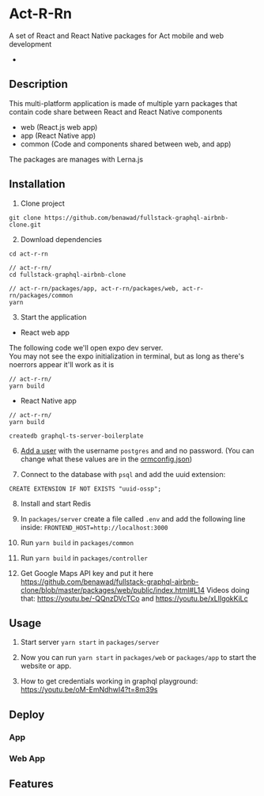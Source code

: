 # Act-R-Rn

A set of React and React Native packages for Act mobile and web development

- 

## Description

This multi-platform application is made of multiple yarn packages that contain code share between React and React Native components

- web (React.js web app)  
- app (React Native app)  
- common (Code and components shared between web, and app)  
  
The packages are manages with Lerna.js  
  
## Installation
  
1. Clone project  

```
git clone https://github.com/benawad/fullstack-graphql-airbnb-clone.git
```
  
2. Download dependencies  

```
cd act-r-rn
```
```
// act-r-rn/
cd fullstack-graphql-airbnb-clone
```
```
// act-r-rn/packages/app, act-r-rn/packages/web, act-r-rn/packages/common
yarn
```
  
3. Start the application  
  
* React web app
    
The following code we'll open expo dev server.    
You may not see the expo initialization in terminal, but as long as there's noerrors appear it'll work as it is
```
// act-r-rn/
yarn build 
```
* React Native app
```
// act-r-rn/
yarn build 
```

```
createdb graphql-ts-server-boilerplate
```

6. [Add a user](https://medium.com/coding-blocks/creating-user-database-and-adding-access-on-postgresql-8bfcd2f4a91e) with the username `postgres` and and no password. (You can change what these values are in the [ormconfig.json](https://github.com/benawad/graphql-ts-server-boilerplate/blob/master/ormconfig.json))

7. Connect to the database with `psql` and add the uuid extension:

```
CREATE EXTENSION IF NOT EXISTS "uuid-ossp";
``` 

8. Install and start Redis

9. In `packages/server` create a file called `.env` and add the following line inside: `FRONTEND_HOST=http://localhost:3000`

10. Run `yarn build` in `packages/common`

11. Run `yarn build` in `packages/controller`

12. Get Google Maps API key and put it here https://github.com/benawad/fullstack-graphql-airbnb-clone/blob/master/packages/web/public/index.html#L14 Videos doing that: https://youtu.be/-QQnzDVcTCo and https://youtu.be/xLlIgokKiLc



## Usage

1. Start server `yarn start` in `packages/server`

2. Now you can run `yarn start` in `packages/web` or `packages/app` to start the website or app.

3. How to get credentials working in graphql playground: https://youtu.be/oM-EmNdhwI4?t=8m39s

## Deploy

### App

### Web App

## Features

